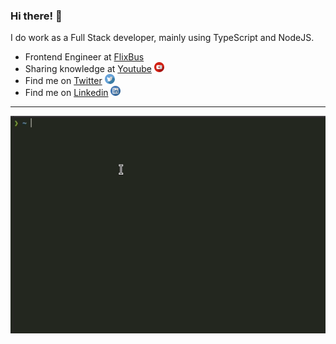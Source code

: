 ### Hi there! 👋

I do work as a Full Stack developer, mainly using TypeScript and NodeJS.

<ul>
   <li>
     Frontend Engineer at 
     <a href="https://www.flixbus.com/" target="_blank" title="FlixBus">FlixBus</a>
  </li>
  
   <li>
    Sharing knowledge at
     <a href="https://www.youtube.com/channel/UCsxY6tVQED5YBALHpHLuXQw" target="_blank" title="YouTube">Youtube</a>
     <img src="https://github.com/mateusduraes/mateusduraes/blob/master/youtube.svg" width="16" alt="YouTube">
  </li>
  
   <li>
    Find me on 
     <a href="https://twitter.com/mduraes1994" target="_blank" title="Twitter">Twitter</a>
     <img src="https://github.com/mateusduraes/mateusduraes/blob/master/twitter.svg" width="16" alt="Twitter Logo" />
  </li>
  
   <li>
    Find me on 
     <a href="https://www.linkedin.com/in/mateusduraes1994/" target="_blank" title="LinkedIn">Linkedin</a>
     <img src="https://github.com/mateusduraes/mateusduraes/blob/master/linkedin.svg" width="16" alt="LinkedIn Logo">    
  </li>
</ul>

---

![Npx demo](https://github.com/mateusduraes/mateusduraes/blob/master/mateusduraes.gif)
